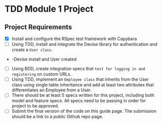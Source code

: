# TDD Module 1 Project

## Project Requirements
 * [x] Install and configure the RSpec test framework with Capybara
 * [ ] Using TDD, install and integrate the Devise library for authentication and create a `User class`.
 *    -Devise install and User created
    
 * [ ] Using BDD, create integration specs that `test for logging in and registering` on custom URLs.
 * [ ] Using TDD, implement an `Employee class` that inherits from the User class using single table 
       inheritance and add at least two attributes that differentiates an Employee from a User.
 * [ ] There should be at least 5 specs written for this project, including both model and feature specs. 
       All specs need to be passing in order for project to be approved.
 * [ ] Submit the final version of the code on this guide page. The submission should be a link to a public Github repo page.